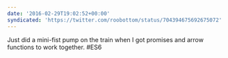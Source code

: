 ```yaml
---
date: '2016-02-29T19:02:52+00:00'
syndicated: 'https://twitter.com/roobottom/status/704394675692675072'
---
```

Just did a mini-fist pump on the train when I got promises and arrow functions to work together. #ES6

